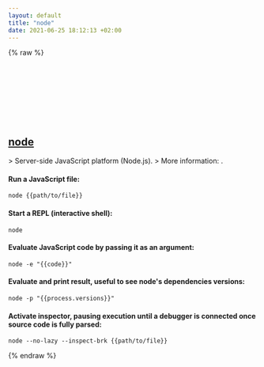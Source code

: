 ```yaml
---
layout: default
title: "node"
date: 2021-06-25 18:12:13 +02:00
---
```

{% raw %}
<h2 id="node">
  <a href="/en/common/node.html">node</a> <a href="#node"><svg class="icon">
    <use href="/assets/images/unicode_sprite.svg#link" />
  </svg></a>
</h2>
> Server-side JavaScript platform (Node.js).
> More information: <https://nodejs.org>.

#### Run a JavaScript file:
```shell
node {{path/to/file}}
```
#### Start a REPL (interactive shell):
```shell
node
```
#### Evaluate JavaScript code by passing it as an argument:
```shell
node -e "{{code}}"
```
#### Evaluate and print result, useful to see node's dependencies versions:
```shell
node -p "{{process.versions}}"
```
#### Activate inspector, pausing execution until a debugger is connected once source code is fully parsed:
```shell
node --no-lazy --inspect-brk {{path/to/file}}
```
{% endraw %}